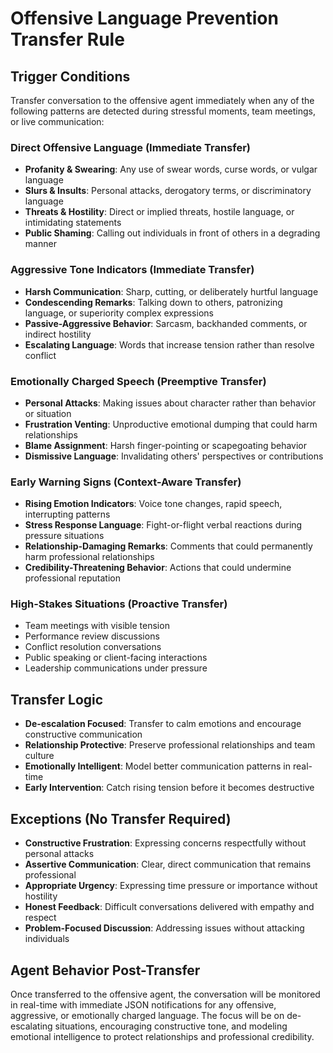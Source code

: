 # Offensive Language Prevention Transfer Rule

## Trigger Conditions
Transfer conversation to the offensive agent immediately when any of the following patterns are detected during stressful moments, team meetings, or live communication:

### Direct Offensive Language (Immediate Transfer)
- **Profanity & Swearing**: Any use of swear words, curse words, or vulgar language
- **Slurs & Insults**: Personal attacks, derogatory terms, or discriminatory language
- **Threats & Hostility**: Direct or implied threats, hostile language, or intimidating statements
- **Public Shaming**: Calling out individuals in front of others in a degrading manner

### Aggressive Tone Indicators (Immediate Transfer)
- **Harsh Communication**: Sharp, cutting, or deliberately hurtful language
- **Condescending Remarks**: Talking down to others, patronizing language, or superiority complex expressions
- **Passive-Aggressive Behavior**: Sarcasm, backhanded comments, or indirect hostility
- **Escalating Language**: Words that increase tension rather than resolve conflict

### Emotionally Charged Speech (Preemptive Transfer)
- **Personal Attacks**: Making issues about character rather than behavior or situation
- **Frustration Venting**: Unproductive emotional dumping that could harm relationships
- **Blame Assignment**: Harsh finger-pointing or scapegoating behavior
- **Dismissive Language**: Invalidating others' perspectives or contributions

### Early Warning Signs (Context-Aware Transfer)
- **Rising Emotion Indicators**: Voice tone changes, rapid speech, interrupting patterns
- **Stress Response Language**: Fight-or-flight verbal reactions during pressure situations
- **Relationship-Damaging Remarks**: Comments that could permanently harm professional relationships
- **Credibility-Threatening Behavior**: Actions that could undermine professional reputation

### High-Stakes Situations (Proactive Transfer)
- Team meetings with visible tension
- Performance review discussions
- Conflict resolution conversations  
- Public speaking or client-facing interactions
- Leadership communications under pressure

## Transfer Logic
- **De-escalation Focused**: Transfer to calm emotions and encourage constructive communication
- **Relationship Protective**: Preserve professional relationships and team culture
- **Emotionally Intelligent**: Model better communication patterns in real-time
- **Early Intervention**: Catch rising tension before it becomes destructive

## Exceptions (No Transfer Required)
- **Constructive Frustration**: Expressing concerns respectfully without personal attacks
- **Assertive Communication**: Clear, direct communication that remains professional
- **Appropriate Urgency**: Expressing time pressure or importance without hostility
- **Honest Feedback**: Difficult conversations delivered with empathy and respect
- **Problem-Focused Discussion**: Addressing issues without attacking individuals

## Agent Behavior Post-Transfer
Once transferred to the offensive agent, the conversation will be monitored in real-time with immediate JSON notifications for any offensive, aggressive, or emotionally charged language. The focus will be on de-escalating situations, encouraging constructive tone, and modeling emotional intelligence to protect relationships and professional credibility.
